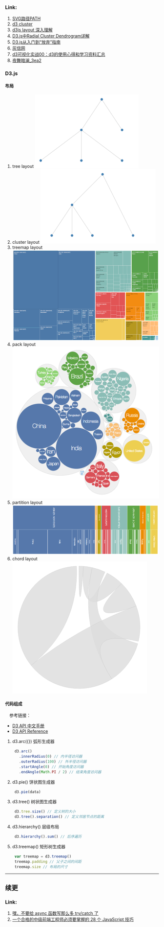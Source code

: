 ### Link:

1. [SVG路径PATH](https://blog.csdn.net/qq_30668579/article/details/51381076)
2. [d3 cluster](https://juejin.im/post/5b39dbdd51882574957a86d6)
3. [d3js layout 深入理解](https://www.cnblogs.com/kidsitcn/p/7193629.html)
4. [D3.js中Radial Cluster Dendrogram详解](https://blog.csdn.net/wan353694124/article/details/78758241)
5. [D3.js从入门到“放弃”指南](https://www.cnblogs.com/fastmover/p/7779660.html)
6. [灰信网](http://www.freesion.com/)
7. [d3可视化实战00：d3的使用心得和学习资料汇总](https://www.cnblogs.com/zhangdi/p/4028818.html)
8. [夜舞暗澜_3ea2](https://www.jianshu.com/u/64f0eb4f9ad2)

### D3.js

#### 布局

  1. tree layout
  ![tree layout](./images/tree_layout.png 'Tree layout')
  2. cluster layout
  ![cluster layout](./images/cluster_layout.png)
  3. treemap layout
  ![treemap layout](./images/treemap_layout.png 'Treemap layout')
  4. pack layout
  ![pack layout](./images/pack_layout.png)
  5. partition layout
  ![partition layout](./images/partition_layout.png)
  6. chord layout
  ![chord layout](./images/chord_layout.png)

#### 代码组成

&emsp;参考链接：

  * [D3 API 中文手册](https://github.com/d3/d3/wiki/API--%E4%B8%AD%E6%96%87%E6%89%8B%E5%86%8C)
  * [D3 API Reference](https://github.com/d3/d3/blob/master/API.md)

1. d3.arc({}) 弧形生成器

   ``` javascript
    d3.arc()
      .innerRadius(0) // 内半径访问器
      .outerRadius(100) // 外半径访问器
      .startAngle(0) // 开始角度访问器
      .endAngle(Math.PI / 2) // 结束角度访问器
   ```

2. d3.pie() 饼状图生成器

   ``` javascript
    d3.pie(data)
   ```

3. d3.tree() 树状图生成器

   ``` javascript
    d3.tree.size() // 定义树的大小
    d3.tree().separation() // 定义邻居节点的距离
   ```

4. d3.hierarchy() 层级布局

   ``` javascript
    d3.hierarchy().sum() // 后序遍历
   ```

5. d3.treemap() 矩形树生成器

   ``` javascript
    var treemap = d3.treemap()
    treemap.padding // 父子之间的间距
    treemap.size // 布局的尺寸
   ```
***
## 续更
### Link:

1. [嘿，不要给 async 函数写那么多 try/catch 了](https://juejin.im/post/5d25b39bf265da1bb67a4176)
2. [一个合格的中级前端工程师必须要掌握的 28 个 JavaScript 技巧](https://juejin.im/post/5cef46226fb9a07eaf2b7516)


